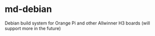 # md-debian
Debian build system for Orange Pi and other Allwinner H3 boards (will support more in the future)
